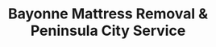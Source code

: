 ---
layout: location.njk
title: Bayonne Mattress Removal & Peninsula City Service
description: Professional mattress removal in Bayonne, NJ. Next-day pickup  Licensed, insured, and eco-friendly. Serving the Peninsula City and Hudson waterfront communities.
permalink: /mattress-removal/new-jersey/jersey-city/bayonne/
city: Bayonne
state: New Jersey
stateSlug: new-jersey
parentMetro: Jersey City
tier: 2
coordinates:
  lat: 40.6687
  lng: -74.1143
pricing:
  startingPrice: 125
  single: 125
  queen: 125
  king: 135
  boxSpring: 30
neighborhoods:
  - name: Bergen Point
    zipCodes: ["07002"]
  - name: Constable Hook
    zipCodes: ["07002"]
  - name: Pamrapo (Salterville)
    zipCodes: ["07002"]
  - name: Centreville
    zipCodes: ["07002"]
  - name: Peninsula at Bayonne Harbor
    zipCodes: ["07002"]
  - name: Broadway District
    zipCodes: ["07002"]
  - name: Avenue E Corridor
    zipCodes: ["07002"]
  - name: Avenue C Area
    zipCodes: ["07002"]
  - name: Kennedy Boulevard Corridor
    zipCodes: ["07002"]
  - name: East Side
    zipCodes: ["07002"]
  - name: West Side
    zipCodes: ["07002"]
  - name: Avenue A Neighborhood
    zipCodes: ["07002"]
  - name: Avenue B District
    zipCodes: ["07002"]
  - name: Park Area
    zipCodes: ["07002"]
  - name: Harbor District
    zipCodes: ["07002"]
  - name: Bridge Approach
    zipCodes: ["07002"]
  - name: Industrial Corridor
    zipCodes: ["07002"]
  - name: Midtown
    zipCodes: ["07002"]
  - name: Waterfront Promenade
    zipCodes: ["07002"]
zipCodes:
  - "07002"
recyclingPartners:
  - City of Bayonne Division of Recycling & Solid Waste Management
  - Waste Management Hudson County Operations
  - Hudson County Environmental Services
nearbyCities:
  - name: Jersey City
    distance: 5
    state: NJ
    slug: jersey-city
    isMetro: true
reviews:
  count: 342
  featured:
    - author: Maria S.
      neighborhood: Bergen Point
      rating: 5
      text: "Bridge traffic was nuts but these guys still made it on time! Three flights up and our street has zero parking - somehow they made it work. King size mattress gone in under 30 minutes. Super impressed with how they handled the whole thing."
    - author: David K.
      neighborhood: Peninsula Harbor
      rating: 5
      text: "Waterfront condo = fancy building rules about moving stuff. Called ahead worried it'd be a mess, but they knew exactly how to coordinate with our building management. Got everything out smooth as butter. Worth every penny."
    - author: Jennifer L.
      neighborhood: Avenue E Corridor
      rating: 5
      text: "Own a few rental units and this was hands down the easiest mattress disposal I've ever dealt with. Two queens out, no drama with the narrow stairs, no weird fees. Way better than dealing with the city's bulk pickup headache."
faqs:
  - question: How quickly can you pick up mattresses in Bayonne?
    answer: We offer next-day service throughout Bayonne including Bergen Point, Constable Hook, and waterfront neighborhoods. Same-day pickup often available for urgent moves. Call (720) 263-6094 to check availability for your neighborhood.
  - question: Do you serve all Bayonne neighborhoods and the peninsula areas?
    answer: Yes, complete coverage from Bergen Point near the Bayonne Bridge to Harbor District waterfront areas. We understand Bayonne's dense peninsula geography, light rail access points, and building types from historic areas to new Peninsula Harbor developments.
  - question: How does your pricing compare to Bayonne's municipal bulk pickup?
    answer: While Bayonne requires advance scheduling (201-858-6070) with 4-item limits and resident verification, our service starts at $125 and includes immediate pickup, transportation, and proper recycling. No scheduling delays or item restrictions.
  - question: What's included in your Bayonne mattress removal service?
    answer: Pricing starts at $125 for single mattresses, $125 for queen, $135 for king, with $30 for box springs. This includes pickup from any Bayonne location, navigation of apartment buildings and narrow peninsula streets, and certified eco-friendly disposal.
  - question: Can you handle multi-story building and apartment access challenges?
    answer: Absolutely. Our team regularly works with Bayonne's mix of apartment buildings, condos, and multi-family homes. We navigate freight elevators in newer developments, narrow staircases in older buildings, and coordinate around building access requirements.
  - question: Do you coordinate with light rail commuter schedules and moving logistics?
    answer: Yes, we understand many Bayonne residents commute via Hudson-Bergen Light Rail to NYC and Jersey City. We provide flexible scheduling including early morning and evening appointments to work around commuter schedules and can coordinate with moving companies.
  - question: Are you licensed to serve New Jersey peninsula communities?
    answer: Yes, we're fully licensed and insured to operate throughout New Jersey including Hudson County. We meet all state environmental requirements and provide proper documentation for disposal compliance that rental properties and businesses may require.
  - question: How do you ensure proper recycling vs standard landfill disposal?
    answer: Unlike standard disposal that may end up in landfills, we guarantee certified recycling through New Jersey-approved facilities where 80% of materials become new products. Our documented process supports environmental responsibility that Bayonne's diverse community values while providing proper compliance certificates.
schema:
  "@context": "https://schema.org"
  "@type": "LocalBusiness"
  "name": "A Bedder World Bayonne"
  "address":
    "@type": "PostalAddress"
    "addressLocality": "Bayonne"
    "addressRegion": "NJ"
    "addressCountry": "US"
  "geo":
    "@type": "GeoCoordinates"
    "latitude": 40.6687
    "longitude": -74.1143
  "telephone": "720-263-6094"
  "url": "https://abedderworld.com/mattress-removal/new-jersey/jersey-city/bayonne/"
  "priceRange": "$125-$180"
  "serviceArea": "Bayonne, NJ"
  "aggregateRating":
    "@type": "AggregateRating"
    "ratingValue": "4.9"
    "reviewCount": "342"

pageContent:
  heroDescription: "Professional mattress removal service in Bayonne, New Jersey's Peninsula City. Next-day pickup throughout 19+ neighborhoods from Bergen Point to Harbor District. We serve Bayonne's diverse peninsula community, light rail commuters, and waterfront residents with convenient eco-friendly recycling that's eliminated over 1 million mattresses from landfills nationwide."
  aboutService: "Professional mattress removal service designed for Bayonne's unique peninsula geography and dense urban community. Our experienced team understands the challenges of serving a city where Bayonne Bridge traffic, light rail schedules, and narrow peninsula streets create access considerations. We handle the heavy lifting and navigate freight elevators in new Peninsula Harbor developments while providing the same reliable service to families in historic Bergen Point apartments. Instead of dealing with municipal bulk pickup scheduling and 4-item limits, Bayonne residents get next-day pickup with complete recycling handled professionally. Our service supports both NYC commuters who value time-saving convenience and diverse families who appreciate environmental responsibility that matches Bayonne's waterfront community character."
  serviceAreasIntro: "Complete coverage throughout New Jersey's Peninsula City, from Bayonne Bridge approach to Harbor District waterfront:"
  regulationsCompliance: "Our professional mattress disposal service eliminates the complexity of New Jersey's municipal waste regulations for Bayonne residents. While City of Bayonne requires advance scheduling (201-858-6070) with 4-item bulk pickup limits, resident verification, and specific collection windows, our comprehensive service handles all regulatory compliance automatically. We maintain current licenses under New Jersey solid waste management statutes, carry required liability insurance for mattress transportation, and provide documented chain-of-custody tracking that satisfies both state environmental regulations and local waste management requirements. Our certified disposal process meets Hudson County solid waste diversion mandates while eliminating scheduling calls, item count restrictions, and the logistical challenges of coordinating around light rail commuter schedules and Bayonne Bridge traffic patterns."
  environmentalImpact: "Our advanced mattress recycling program reflects Bayonne's evolution from industrial oil refining heritage to modern environmental consciousness and waterfront community values. Through partnerships with certified New Jersey processing facilities, we achieve 80% material recovery using specialized disassembly techniques that separate pocket spring coils, memory foam layers, latex cores, and textile covers for individual recycling streams. Steel components become construction materials, polyurethane foam transforms into carpet padding and insulation, while cotton and polyester fabrics create industrial wiping cloths and fiber fill. This comprehensive recycling process prevents harmful chemicals from memory foam and flame retardants from entering New Jersey's groundwater systems, protecting the Hudson River waterfront that defines Bayonne's peninsula character. Our documented recycling certificates satisfy environmental compliance requirements for Peninsula Harbor developments, apartment building management companies, and diverse community organizations while supporting our national achievement of diverting over 1 million mattresses from American landfills. Unlike standard disposal that contributes to the 20 million mattresses annually sent to US landfills where they occupy 23 cubic feet per unit and resist decomposition for decades, our certified recycling transforms waste into valuable resources while preserving Bayonne's waterfront heritage for future generations."
  howItWorksScheduling: "Next-day appointments available throughout Bayonne with scheduling designed for peninsula community lifestyles, light rail commuter schedules, and diverse family needs. We coordinate around Hudson-Bergen Light Rail transit times, accommodate early morning pickup before bridge traffic builds, and provide confirmed service windows that work with both professional and family schedules."
  howItWorksService: "Our Bayonne team combines peninsula geography expertise with urban residential service to navigate the unique challenges of serving New Jersey's Peninsula City. From Bergen Point multi-story buildings to Peninsula Harbor waterfront developments and narrow peninsula street logistics, we provide professional pickup service that respects both historic community character and modern convenience."
  howItWorksDisposal: "Materials transported to certified New Jersey recycling facilities using routes optimized for peninsula access and environmental protection, ensuring state compliance while supporting our nationwide 1+ million mattresses recycled achievement."
  sidebarStats:
    mattressesRemoved: "1,083"
---